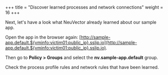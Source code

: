 +++
title = "Discover learned processes and network connections"
weight = 16
+++

Next, let's have a look what NeuVector already learned about our sample app.

Open the app in the browser again: [http://sample-app.default.${vminfo:victim01:public_ip}.sslip.io](http://sample-app.default.${vminfo:victim01:public_ip}.sslip.io).

Then go to **Policy > Groups** and select the **nv.sample-app.default** group.

Check the process profile rules and network rules that have been learned.
